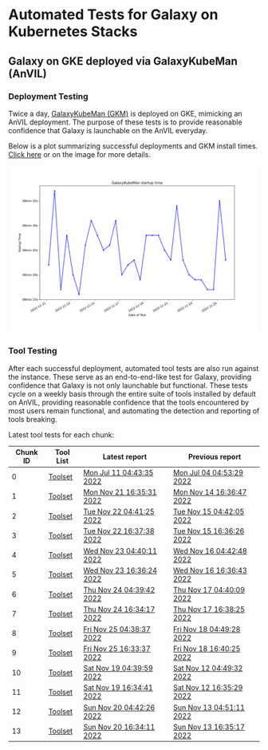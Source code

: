 # Automated Tests for Galaxy on Kubernetes Stacks
## Galaxy on GKE deployed via GalaxyKubeMan (AnVIL)
### Deployment Testing
Twice a day, [GalaxyKubeMan (GKM)](https://github.com/galaxyproject/galaxykubeman-helm) is deployed on GKE, mimicking an AnVIL deployment. The purpose of these tests is to provide reasonable confidence that Galaxy is launchable on the AnVIL everyday.

Below is a plot summarizing successful deployments and GKM install times.
<a href="https://htmlpreview.github.io/?https://github.com/anvilproject/galaxy-tests/blob/main/reports/anvil-production/deployments.html">Click here</a> or on the image for more details.

<a href="https://htmlpreview.github.io/?https://github.com/anvilproject/galaxy-tests/blob/main/reports/anvil-production/deployments.html"><img src="deployments.svg" /></a>

### Tool Testing
After each successful deployment, automated tool tests are also run against the instance. These serve as an end-to-end-like test for Galaxy, providing confidence that Galaxy is not only launchable but functional. These tests cycle on a weekly basis through the entire suite of tools installed by default on AnVIL, providing reasonable confidence that the tools encountered by most users remain functional, and automating the detection and reporting of tools breaking.

Latest tool tests for each chunk:

<table id="anviltools"><thead><tr><th>Chunk ID</th><th>Tool List</th><th>Latest report</th><th>Previous report</th></tr></thead><tbody><tr><td>0</td><td><a href="https://github.com/anvilproject/galaxy-tests/blob/main/reports/anvil-production/tool-tests/gxy-auto-2022-07-11-04-35-37-1/tools.yaml">Toolset</a></td><td><a href="https://htmlpreview.github.io/?https://github.com/anvilproject/galaxy-tests/blob/main/reports/anvil-production/tool-tests/gxy-auto-2022-07-11-04-35-37-1/results.html">Mon Jul 11 04:43:35 2022</a></td><td><a href="https://htmlpreview.github.io/?https://github.com/anvilproject/galaxy-tests/blob/main/reports/anvil-production/tool-tests/gxy-auto-2022-07-04-04-45-48-1/results.html">Mon Jul 04 04:53:29 2022</a></td></tr><tr><td>1</td><td><a href="https://github.com/anvilproject/galaxy-tests/blob/main/reports/anvil-production/tool-tests/gtests-prod-2022-11-21-16-15-1/tools.yaml">Toolset</a></td><td><a href="https://htmlpreview.github.io/?https://github.com/anvilproject/galaxy-tests/blob/main/reports/anvil-production/tool-tests/gtests-prod-2022-11-21-16-15-1/results.html">Mon Nov 21 16:35:31 2022</a></td><td><a href="https://htmlpreview.github.io/?https://github.com/anvilproject/galaxy-tests/blob/main/reports/anvil-production/tool-tests/gtests-prod-2022-11-14-16-16-1/results.html">Mon Nov 14 16:36:47 2022</a></td></tr><tr><td>2</td><td><a href="https://github.com/anvilproject/galaxy-tests/blob/main/reports/anvil-production/tool-tests/gtests-prod-2022-11-22-04-19-1/tools.yaml">Toolset</a></td><td><a href="https://htmlpreview.github.io/?https://github.com/anvilproject/galaxy-tests/blob/main/reports/anvil-production/tool-tests/gtests-prod-2022-11-22-04-19-1/results.html">Tue Nov 22 04:41:25 2022</a></td><td><a href="https://htmlpreview.github.io/?https://github.com/anvilproject/galaxy-tests/blob/main/reports/anvil-production/tool-tests/gtests-prod-2022-11-15-04-22-1/results.html">Tue Nov 15 04:42:05 2022</a></td></tr><tr><td>3</td><td><a href="https://github.com/anvilproject/galaxy-tests/blob/main/reports/anvil-production/tool-tests/gtests-prod-2022-11-22-16-15-1/tools.yaml">Toolset</a></td><td><a href="https://htmlpreview.github.io/?https://github.com/anvilproject/galaxy-tests/blob/main/reports/anvil-production/tool-tests/gtests-prod-2022-11-22-16-15-1/results.html">Tue Nov 22 16:37:38 2022</a></td><td><a href="https://htmlpreview.github.io/?https://github.com/anvilproject/galaxy-tests/blob/main/reports/anvil-production/tool-tests/gtests-prod-2022-11-15-16-16-1/results.html">Tue Nov 15 16:36:26 2022</a></td></tr><tr><td>4</td><td><a href="https://github.com/anvilproject/galaxy-tests/blob/main/reports/anvil-production/tool-tests/gtests-prod-2022-11-23-04-18-1/tools.yaml">Toolset</a></td><td><a href="https://htmlpreview.github.io/?https://github.com/anvilproject/galaxy-tests/blob/main/reports/anvil-production/tool-tests/gtests-prod-2022-11-23-04-18-1/results.html">Wed Nov 23 04:40:11 2022</a></td><td><a href="https://htmlpreview.github.io/?https://github.com/anvilproject/galaxy-tests/blob/main/reports/anvil-production/tool-tests/gtests-prod-2022-11-16-04-23-1/results.html">Wed Nov 16 04:42:48 2022</a></td></tr><tr><td>5</td><td><a href="https://github.com/anvilproject/galaxy-tests/blob/main/reports/anvil-production/tool-tests/gtests-prod-2022-11-23-16-14-1/tools.yaml">Toolset</a></td><td><a href="https://htmlpreview.github.io/?https://github.com/anvilproject/galaxy-tests/blob/main/reports/anvil-production/tool-tests/gtests-prod-2022-11-23-16-14-1/results.html">Wed Nov 23 16:36:24 2022</a></td><td><a href="https://htmlpreview.github.io/?https://github.com/anvilproject/galaxy-tests/blob/main/reports/anvil-production/tool-tests/gtests-prod-2022-11-16-16-15-1/results.html">Wed Nov 16 16:36:43 2022</a></td></tr><tr><td>6</td><td><a href="https://github.com/anvilproject/galaxy-tests/blob/main/reports/anvil-production/tool-tests/gtests-prod-2022-11-24-04-18-1/tools.yaml">Toolset</a></td><td><a href="https://htmlpreview.github.io/?https://github.com/anvilproject/galaxy-tests/blob/main/reports/anvil-production/tool-tests/gtests-prod-2022-11-24-04-18-1/results.html">Thu Nov 24 04:39:42 2022</a></td><td><a href="https://htmlpreview.github.io/?https://github.com/anvilproject/galaxy-tests/blob/main/reports/anvil-production/tool-tests/gtests-prod-2022-11-17-04-19-1/results.html">Thu Nov 17 04:40:09 2022</a></td></tr><tr><td>7</td><td><a href="https://github.com/anvilproject/galaxy-tests/blob/main/reports/anvil-production/tool-tests/gtests-prod-2022-11-24-16-14-1/tools.yaml">Toolset</a></td><td><a href="https://htmlpreview.github.io/?https://github.com/anvilproject/galaxy-tests/blob/main/reports/anvil-production/tool-tests/gtests-prod-2022-11-24-16-14-1/results.html">Thu Nov 24 16:34:17 2022</a></td><td><a href="https://htmlpreview.github.io/?https://github.com/anvilproject/galaxy-tests/blob/main/reports/anvil-production/tool-tests/gtests-prod-2022-11-17-16-15-1/results.html">Thu Nov 17 16:38:25 2022</a></td></tr><tr><td>8</td><td><a href="https://github.com/anvilproject/galaxy-tests/blob/main/reports/anvil-production/tool-tests/gtests-prod-2022-11-25-04-18-1/tools.yaml">Toolset</a></td><td><a href="https://htmlpreview.github.io/?https://github.com/anvilproject/galaxy-tests/blob/main/reports/anvil-production/tool-tests/gtests-prod-2022-11-25-04-18-1/results.html">Fri Nov 25 04:38:37 2022</a></td><td><a href="https://htmlpreview.github.io/?https://github.com/anvilproject/galaxy-tests/blob/main/reports/anvil-production/tool-tests/gtests-prod-2022-11-18-04-20-1/results.html">Fri Nov 18 04:49:28 2022</a></td></tr><tr><td>9</td><td><a href="https://github.com/anvilproject/galaxy-tests/blob/main/reports/anvil-production/tool-tests/gtests-prod-2022-11-25-16-13-1/tools.yaml">Toolset</a></td><td><a href="https://htmlpreview.github.io/?https://github.com/anvilproject/galaxy-tests/blob/main/reports/anvil-production/tool-tests/gtests-prod-2022-11-25-16-13-1/results.html">Fri Nov 25 16:33:37 2022</a></td><td><a href="https://htmlpreview.github.io/?https://github.com/anvilproject/galaxy-tests/blob/main/reports/anvil-production/tool-tests/gtests-prod-2022-11-18-16-15-1/results.html">Fri Nov 18 16:40:25 2022</a></td></tr><tr><td>10</td><td><a href="https://github.com/anvilproject/galaxy-tests/blob/main/reports/anvil-production/tool-tests/gtests-prod-2022-11-19-04-19-1/tools.yaml">Toolset</a></td><td><a href="https://htmlpreview.github.io/?https://github.com/anvilproject/galaxy-tests/blob/main/reports/anvil-production/tool-tests/gtests-prod-2022-11-19-04-19-1/results.html">Sat Nov 19 04:39:59 2022</a></td><td><a href="https://htmlpreview.github.io/?https://github.com/anvilproject/galaxy-tests/blob/main/reports/anvil-production/tool-tests/gtests-prod-2022-11-12-04-28-1/results.html">Sat Nov 12 04:49:32 2022</a></td></tr><tr><td>11</td><td><a href="https://github.com/anvilproject/galaxy-tests/blob/main/reports/anvil-production/tool-tests/gtests-prod-2022-11-19-16-14-1/tools.yaml">Toolset</a></td><td><a href="https://htmlpreview.github.io/?https://github.com/anvilproject/galaxy-tests/blob/main/reports/anvil-production/tool-tests/gtests-prod-2022-11-19-16-14-1/results.html">Sat Nov 19 16:34:41 2022</a></td><td><a href="https://htmlpreview.github.io/?https://github.com/anvilproject/galaxy-tests/blob/main/reports/anvil-production/tool-tests/gtests-prod-2022-11-12-16-15-1/results.html">Sat Nov 12 16:35:29 2022</a></td></tr><tr><td>12</td><td><a href="https://github.com/anvilproject/galaxy-tests/blob/main/reports/anvil-production/tool-tests/gtests-prod-2022-11-20-04-21-1/tools.yaml">Toolset</a></td><td><a href="https://htmlpreview.github.io/?https://github.com/anvilproject/galaxy-tests/blob/main/reports/anvil-production/tool-tests/gtests-prod-2022-11-20-04-21-1/results.html">Sun Nov 20 04:42:26 2022</a></td><td><a href="https://htmlpreview.github.io/?https://github.com/anvilproject/galaxy-tests/blob/main/reports/anvil-production/tool-tests/gtests-prod-2022-11-13-04-30-1/results.html">Sun Nov 13 04:51:11 2022</a></td></tr><tr><td>13</td><td><a href="https://github.com/anvilproject/galaxy-tests/blob/main/reports/anvil-production/tool-tests/gtests-prod-2022-11-20-16-14-1/tools.yaml">Toolset</a></td><td><a href="https://htmlpreview.github.io/?https://github.com/anvilproject/galaxy-tests/blob/main/reports/anvil-production/tool-tests/gtests-prod-2022-11-20-16-14-1/results.html">Sun Nov 20 16:34:11 2022</a></td><td><a href="https://htmlpreview.github.io/?https://github.com/anvilproject/galaxy-tests/blob/main/reports/anvil-production/tool-tests/gtests-prod-2022-11-13-16-15-1/results.html">Sun Nov 13 16:35:17 2022</a></td></tr></tbody></table>
